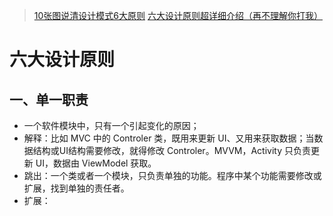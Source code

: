 > [10张图说清设计模式6大原则](https://zhuanlan.zhihu.com/p/120395347)
> [六大设计原则超详细介绍（再不理解你打我）](https://baijiahao.baidu.com/s?id=1659949956289085621&wfr=spider&for=pc)
# 六大设计原则
## 一、单一职责
- 一个软件模块中，只有一个引起变化的原因；
- 解释：比如 MVC 中的 Controler 类，既用来更新 UI、又用来获取数据；当数据结构或UI结构需要修改，就得修改 Controler。MVVM，Activity 只负责更新 UI，数据由 ViewModel 获取。
- 跳出：一个类或者一个模块，只负责单独的功能。程序中某个功能需要修改或扩展，找到单独的责任者。
- 扩展：
